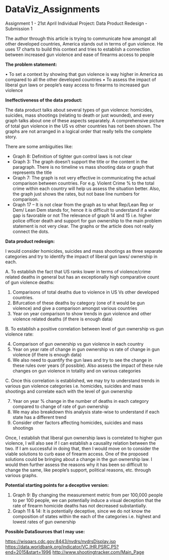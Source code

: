# DataViz_Assignments
Assignment 1 - 21st April
Individual Project: Data Product Redesign - Submission 1

The author through this article is trying to communicate how amongst all other developed countries, America stands out in terms of gun violence. He uses 17 charts to build this context and tries to establish a connection between increased gun violence and ease of firearms access to people

**The problem statement:**

•	To set a context by showing that gun violence is way higher in America as compared to all the other developed countries
•	To assess the impact of liberal gun laws or people’s easy access to firearms to increased gun violence

**Ineffectiveness of the data product:**

The data product talks about several types of gun violence: homicides, suicides, mass shootings (relating to death or just wounded), and every graph talks about one of these aspects separately. A comprehensive picture of total gun violence in the US vs other countries has not been shown.
The graphs are not arranged in a logical order that really tells the complete story.

There are some ambiguities like:
-	Graph 8: Definition of tighter gun control laws is not clear
-	Graph 3: The graph doesn’t support the title or the content in the paragraph. There is no timeline vs mass shooting data or graph that represents the title
-	Graph 7: The graph is not very effective in communicating the actual comparison between countries. For e.g. Violent Crime % to the total crime within each country will help us assess the situation better. 
Also, the graph just shows the rates, but not base line numbers for comparison.
-	Graph 17 – It is not clear from the graph as to what Rep/Lean Rep or Dem/ Lean Dem stands for, hence it is difficult to understand if a wider gap is favorable or not
The relevance of graph 14 and 15 i.e. higher police officer death and support for gun ownership to the main problem statement is not very clear. The graphs or the article does not really connect the dots.

**Data product redesign:**

I would consider homicides, suicides and mass shootings as three separate categories and try to identify the impact of liberal gun laws/ ownership in each.

A.	To establish the fact that US ranks lower in terms of violence/crime related deaths in general but has an exceptionally high comparative count of gun violence deaths:

1.	Comparisons of total deaths due to violence in US Vs other developed countries. 
2.	Bifurcation of these deaths by category (one of it would be gun violence) and give a comparison amongst various countries
3.	Year on year comparison to show trends in gun violence and other violence related deaths (if there is enough data)


B.	To establish a positive correlation between level of gun ownership vs gun violence rate:

4.	Comparison of gun ownership vs gun violence in each country
5.	Year on year rate of change in gun ownership vs rate of change in gun violence (if there is enough data)
6.	We also need to quantify the gun laws and try to see the change in these rules over years (if possible). Also assess the impact of these rule changes on gun violence in totality and on various categories

C.	Once this correlation is established, we may try to understand trends in various gun violence categories i.e. homicides, suicides and mass shootings and correlate each with the level of gun ownership

7.	Year on year % change in the number of deaths in each category compared to change of rate of gun ownership
8.	We may also breakdown this analysis state-wise to understand if each state has a different trend
9.	Consider other factors affecting homicides, suicides and mass shootings

Once, I establish that liberal gun ownership laws is correlated to higher gun violence, I will also see if I can establish a causality relation between the two. If I am successful in doing that, then I would move on to consider the viable solutions to curb ease of firearm access. One of the proposed solutions could be bringing about a change in the gun ownership law. I would then further assess the reasons why it has been so difficult to change the same, like people’s support, political reasons, etc. through various graphs.

**Potential starting points for a deceptive version:**

1.	Graph 9: By changing the measurement metric from per 100,000 people to per 100 people, we can potentially induce a visual deception that the rate of firearm homicide deaths has not decreased substantially.
2.	Graph 11 & 14: It is potentially deceptive, since we do not know the composition of states within the each of the categories i.e. highest and lowest rates of gun ownership 

**Possible DataSources that I may use:**

https://wisqars.cdc.gov:8443/nvdrs/nvdrsDisplay.jsp
https://data.worldbank.org/indicator/VC.IHR.PSRC.P5?end=2015&start=1996
http://www.shootingtracker.com/Main_Page

